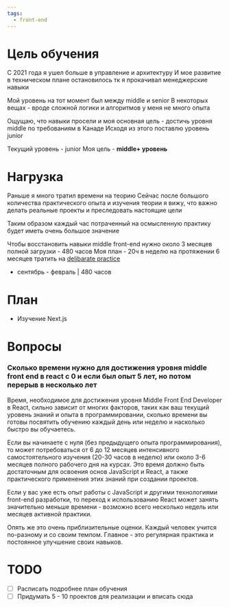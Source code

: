 ```yaml
---
tags:
  - front-end
---
```



# Цель обучения

С 2021 года я ушел больше в управление и архитектуру
И мое развитие в техническом плане остановилось тк я прокачивал менеджерские навыки

Мой уровень на тот момент был между middle и senior
В некоторых вещах - вроде сложной логики и алгоритмов у меня не много опыта

Ощущаю, что навыки просели и моя основная цель - достичь уровня middle по требованиям в Канаде
Исходя из этого поставлю уровень junior

Текущий уровень - junior
Моя цель - **middle+ уровень**

# Нагрузка

Раньше я много тратил времени на теорию
Сейчас после большого количества практического опыта и изучения теории я вижу,
что важно делать реальные проекты и преследовать настоящие цели

Таким образом каждый час потраченный на осмысленную практику будет иметь очень большое значение

Чтобы восстановить навыки middle front-end нужно около 3 месяцев полной загрузки - 480 часов
Моя план - 20ч в неделю на протяжении 6 месяцев тратить на [delibarate practice](https://jamesclear.com/deliberate-practice-theory)
- сентябрь - февраль | 480 часов

# План

* Изучение Next.js


# Вопросы

### Сколько времени нужно для достижения уровня middle front end в react с 0 и если был опыт 5 лет, но потом перерыв в несколько лет

Время, необходимое для достижения уровня Middle Front End Developer в React, сильно зависит от многих факторов, таких как ваш текущий уровень знаний и опыта в программировании, сколько времени вы готовы посвятить обучению каждый день или неделю и насколько быстро вы обучаетесь.

Если вы начинаете с нуля (без предыдущего опыта программирования), то может потребоваться от 6 до 12 месяцев интенсивного самостоятельного изучения (20-30 часов в неделю) или около 3-6 месяцев полного рабочего дня на курсах. Это время должно быть достаточным для освоения основ JavaScript и React, а также практического применения этих знаний при создании проектов.

Если у вас уже есть опыт работы с JavaScript и другими технологиями front-end разработки, то переход к использованию React может занять значительно меньше времени - возможно всего несколько недель или месяцев активной практики.

Опять же это очень приблизительные оценки. Каждый человек учится по-разному и со своим темпом. Главное - это регулярная практика и постоянное улучшение своих навыков.


# TODO

- [ ] Расписать подробнее план обучения
- [ ] Придумать 5 - 10 проектов для реализации и вписать сюда